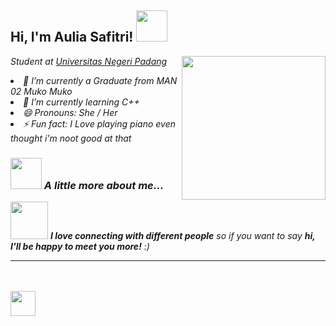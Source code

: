 <h2> Hi, I'm Aulia Safitri! <img src="https://media.giphy.com/media/mGcNjsfWAjY5AEZNw6/giphy.gif" width="50"></h2>
<img align='right' src="https://media.giphy.com/media/M9gbBd9nbDrOTu1Mqx/giphy.gif" width="230">
<p><em>Student at <a href="https://unp.ac.id/"> Universitas Negeri Padang</a><img 
                                                                              
 - 🔭 I’m currently a Graduate from MAN 02 Muko Muko
  - 🌱 I’m currently learning C++
  - 😄 Pronouns: She / Her
 - ⚡ Fun fact: I Love playing piano even thought i'm noot good at that
  


### <img src="https://media.giphy.com/media/VgCDAzcKvsR6OM0uWg/giphy.gif" width="50"> A little more about me...  
<img src="https://media.giphy.com/media/LnQjpWaON8nhr21vNW/giphy.gif" width="60"> <em><b>I love connecting with different people</b> so if you want to say <b>hi, I'll be happy to meet you more!</b> :)</em>

---
</pre>
<br><br>
<img src="https://raw.githubusercontent.com/innng/innng/master/assets/kyubey.gif" height="40" />
<br><br><br>

